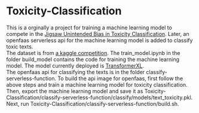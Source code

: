 # Toxicity-Classification
 This is a orginally a project for training a machine learning model to compete in the [Jigsaw Unintended Bias in Toxicity Classification](https://www.kaggle.com/c/jigsaw-unintended-bias-in-toxicity-classification). Later, an openfaas serverless api for the machine learning model is added to classify toxic texts. <br />
 The dataset is from [a kaggle competition](https://www.kaggle.com/c/jigsaw-unintended-bias-in-toxicity-classification). The train_model.ipynb in the folder build_model contains the code for training the machine learning model. The model currently deployed is [TransformerXL](https://arxiv.org/abs/1901.02860). <br />
The openfaas api for classifying the texts is in the folder classify-serverless-function. To build the api image for openfaas, first follow the above steps and train a machine learning model for toxicity classification. Then, export the machine learning model and save it as Toxicity-Classification/classify-serverless-function/classify/models/text_toxicity.pkl. Next, run Toxicity-Classification/classify-serverless-function/build.sh.
